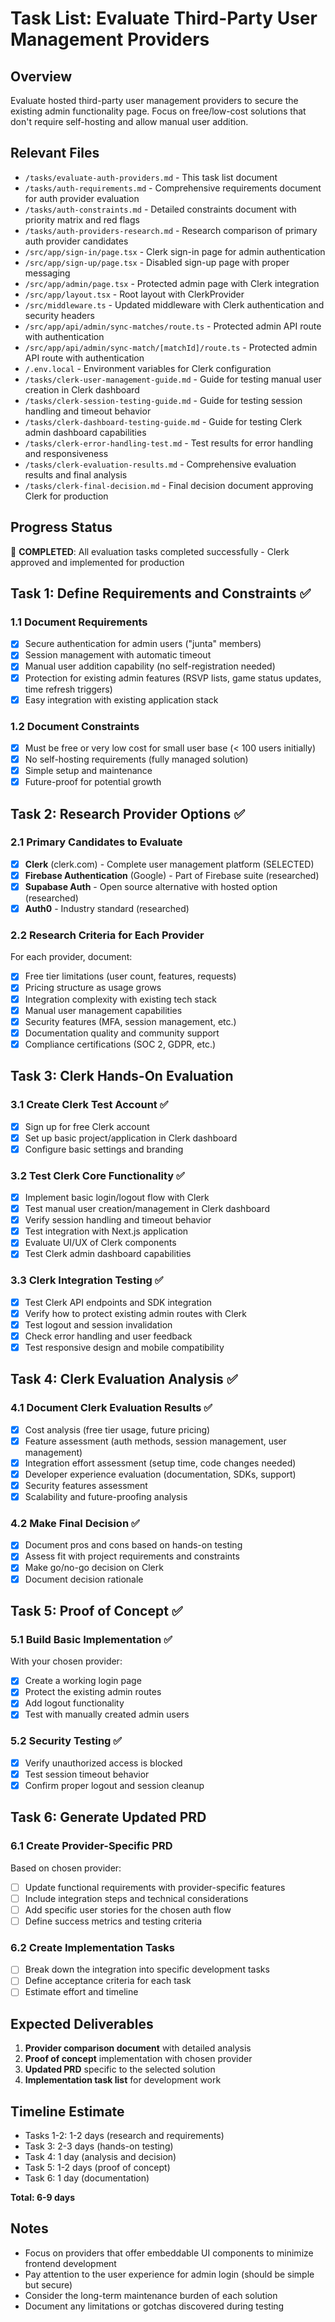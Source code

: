 # Task List: Evaluate Third-Party User Management Providers

## Overview
Evaluate hosted third-party user management providers to secure the existing admin functionality page. Focus on free/low-cost solutions that don't require self-hosting and allow manual user addition.

## Relevant Files
- `/tasks/evaluate-auth-providers.md` - This task list document
- `/tasks/auth-requirements.md` - Comprehensive requirements document for auth provider evaluation
- `/tasks/auth-constraints.md` - Detailed constraints document with priority matrix and red flags
- `/tasks/auth-providers-research.md` - Research comparison of primary auth provider candidates
- `/src/app/sign-in/page.tsx` - Clerk sign-in page for admin authentication
- `/src/app/sign-up/page.tsx` - Disabled sign-up page with proper messaging
- `/src/app/admin/page.tsx` - Protected admin page with Clerk integration
- `/src/app/layout.tsx` - Root layout with ClerkProvider
- `/src/middleware.ts` - Updated middleware with Clerk authentication and security headers
- `/src/app/api/admin/sync-matches/route.ts` - Protected admin API route with authentication
- `/src/app/api/admin/sync-match/[matchId]/route.ts` - Protected admin API route with authentication
- `/.env.local` - Environment variables for Clerk configuration
- `/tasks/clerk-user-management-guide.md` - Guide for testing manual user creation in Clerk dashboard
- `/tasks/clerk-session-testing-guide.md` - Guide for testing session handling and timeout behavior
- `/tasks/clerk-dashboard-testing-guide.md` - Guide for testing Clerk admin dashboard capabilities
- `/tasks/clerk-error-handling-test.md` - Test results for error handling and responsiveness
- `/tasks/clerk-evaluation-results.md` - Comprehensive evaluation results and final analysis
- `/tasks/clerk-final-decision.md` - Final decision document approving Clerk for production

## Progress Status
🎉 **COMPLETED**: All evaluation tasks completed successfully - Clerk approved and implemented for production

## Task 1: Define Requirements and Constraints ✅
### 1.1 Document Requirements
- [x] Secure authentication for admin users ("junta" members)
- [x] Session management with automatic timeout
- [x] Manual user addition capability (no self-registration needed)
- [x] Protection for existing admin features (RSVP lists, game status updates, time refresh triggers)
- [x] Easy integration with existing application stack

### 1.2 Document Constraints
- [x] Must be free or very low cost for small user base (< 100 users initially)
- [x] No self-hosting requirements (fully managed solution)
- [x] Simple setup and maintenance
- [x] Future-proof for potential growth

## Task 2: Research Provider Options ✅
### 2.1 Primary Candidates to Evaluate
- [x] **Clerk** (clerk.com) - Complete user management platform (SELECTED)
- [x] **Firebase Authentication** (Google) - Part of Firebase suite (researched)
- [x] **Supabase Auth** - Open source alternative with hosted option (researched)
- [x] **Auth0** - Industry standard (researched)

### 2.2 Research Criteria for Each Provider
For each provider, document:
- [x] Free tier limitations (user count, features, requests)
- [x] Pricing structure as usage grows
- [x] Integration complexity with existing tech stack
- [x] Manual user management capabilities
- [x] Security features (MFA, session management, etc.)
- [x] Documentation quality and community support
- [x] Compliance certifications (SOC 2, GDPR, etc.)

## Task 3: Clerk Hands-On Evaluation
### 3.1 Create Clerk Test Account ✅
- [x] Sign up for free Clerk account
- [x] Set up basic project/application in Clerk dashboard
- [x] Configure basic settings and branding

### 3.2 Test Clerk Core Functionality ✅
- [x] Implement basic login/logout flow with Clerk
- [x] Test manual user creation/management in Clerk dashboard
- [x] Verify session handling and timeout behavior
- [x] Test integration with Next.js application
- [x] Evaluate UI/UX of Clerk components
- [x] Test Clerk admin dashboard capabilities

### 3.3 Clerk Integration Testing ✅
- [x] Test Clerk API endpoints and SDK integration
- [x] Verify how to protect existing admin routes with Clerk
- [x] Test logout and session invalidation
- [x] Check error handling and user feedback
- [x] Test responsive design and mobile compatibility

## Task 4: Clerk Evaluation Analysis ✅
### 4.1 Document Clerk Evaluation Results ✅
- [x] Cost analysis (free tier usage, future pricing)
- [x] Feature assessment (auth methods, session management, user management)
- [x] Integration effort assessment (setup time, code changes needed)
- [x] Developer experience evaluation (documentation, SDKs, support)
- [x] Security features assessment
- [x] Scalability and future-proofing analysis

### 4.2 Make Final Decision ✅
- [x] Document pros and cons based on hands-on testing
- [x] Assess fit with project requirements and constraints
- [x] Make go/no-go decision on Clerk
- [x] Document decision rationale

## Task 5: Proof of Concept ✅
### 5.1 Build Basic Implementation ✅
With your chosen provider:
- [x] Create a working login page
- [x] Protect the existing admin routes
- [x] Add logout functionality
- [x] Test with manually created admin users

### 5.2 Security Testing ✅
- [x] Verify unauthorized access is blocked
- [x] Test session timeout behavior
- [x] Confirm proper logout and session cleanup

## Task 6: Generate Updated PRD
### 6.1 Create Provider-Specific PRD
Based on chosen provider:
- [ ] Update functional requirements with provider-specific features
- [ ] Include integration steps and technical considerations
- [ ] Add specific user stories for the chosen auth flow
- [ ] Define success metrics and testing criteria

### 6.2 Create Implementation Tasks
- [ ] Break down the integration into specific development tasks
- [ ] Define acceptance criteria for each task
- [ ] Estimate effort and timeline

## Expected Deliverables
1. **Provider comparison document** with detailed analysis
2. **Proof of concept** implementation with chosen provider
3. **Updated PRD** specific to the selected solution
4. **Implementation task list** for development work

## Timeline Estimate
- Tasks 1-2: 1-2 days (research and requirements)
- Task 3: 2-3 days (hands-on testing)
- Task 4: 1 day (analysis and decision)
- Task 5: 1-2 days (proof of concept)
- Task 6: 1 day (documentation)

**Total: 6-9 days**

## Notes
- Focus on providers that offer embeddable UI components to minimize frontend development
- Pay attention to the user experience for admin login (should be simple but secure)
- Consider the long-term maintenance burden of each solution
- Document any limitations or gotchas discovered during testing
